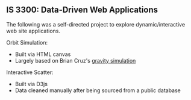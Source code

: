 ## IS 3300: Data-Driven Web Applications

The following was a self-directed project to explore dynamic/interactive web site applications.

Orbit Simulation:
- Built via HTML canvas
- Largely based on Brian Cruz's [gravity simulation](http://justfound.co/gravity/)

Interactive Scatter:
- Built via D3js
- Data cleaned manually after being sourced from a public database
